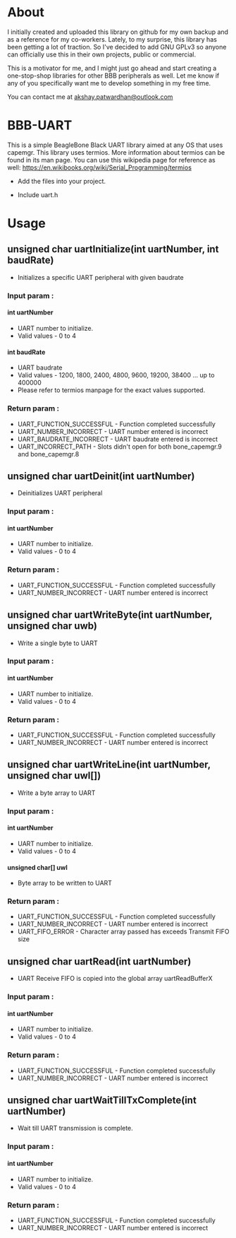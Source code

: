 # About

I initially created and uploaded this library on github for my own backup and as a reference for my co-workers. Lately, to my surprise, this library has been getting a lot of traction. So I've decided to add GNU GPLv3 so anyone can officially use this in their own projects, public or commercial.

This is a motivator for me, and I might just go ahead and start creating a one-stop-shop libraries for other BBB peripherals as well. Let me know if any of you specifically want me to develop something in my free time.

You can contact me at akshay.patwardhan@outlook.com

# BBB-UART
This is a simple BeagleBone Black UART library aimed at any OS that uses capemgr.
This library uses termios. More information about termios can be found in its man page.
You can use this wikipedia page for reference as well: https://en.wikibooks.org/wiki/Serial_Programming/termios

- Add the files into your project.

- Include uart.h

# Usage

## unsigned char uartInitialize(int uartNumber, int baudRate)
- Initializes a specific UART peripheral with given baudrate
### Input param   :   
#### int uartNumber 
- UART number to initialize.
- Valid values - 0 to 4
#### int baudRate 
- UART baudrate
- Valid values - 1200, 1800, 2400, 4800, 9600, 19200, 38400 ... up to 400000
- Please refer to termios manpage for the exact values supported.
### Return param  :   
- UART_FUNCTION_SUCCESSFUL - Function completed successfully
- UART_NUMBER_INCORRECT - UART number entered is incorrect
- UART_BAUDRATE_INCORRECT - UART baudrate entered is incorrect
- UART_INCORRECT_PATH - Slots didn't open for both bone_capemgr.9 and bone_capemgr.8
## unsigned char uartDeinit(int uartNumber)
- Deinitializes UART peripheral
### Input param   :   
#### int uartNumber 
- UART number to initialize.
- Valid values - 0 to 4
### Return param  :   
- UART_FUNCTION_SUCCESSFUL - Function completed successfully
- UART_NUMBER_INCORRECT - UART number entered is incorrect
## unsigned char uartWriteByte(int uartNumber, unsigned char uwb)
- Write a single byte to UART
### Input param   :   
#### int uartNumber 
- UART number to initialize.
- Valid values - 0 to 4
### Return param  :   
- UART_FUNCTION_SUCCESSFUL - Function completed successfully
- UART_NUMBER_INCORRECT - UART number entered is incorrect
## unsigned char uartWriteLine(int uartNumber, unsigned char uwl[])
- Write a byte array to UART
### Input param   :   
#### int uartNumber 
- UART number to initialize.
- Valid values - 0 to 4
#### unsigned char[] uwl 
- Byte array to be written to UART
### Return param  :   
- UART_FUNCTION_SUCCESSFUL - Function completed successfully
- UART_NUMBER_INCORRECT - UART number entered is incorrect
- UART_FIFO_ERROR - Character array passed has exceeds Transmit FIFO size
## unsigned char uartRead(int uartNumber)
- UART Receive FIFO is copied into the global array uartReadBufferX
### Input param   :   
#### int uartNumber 
- UART number to initialize.
- Valid values - 0 to 4
### Return param  :   
- UART_FUNCTION_SUCCESSFUL - Function completed successfully
- UART_NUMBER_INCORRECT - UART number entered is incorrect
## unsigned char uartWaitTillTxComplete(int uartNumber)
- Wait till UART transmission is complete.
### Input param   :   
#### int uartNumber 
- UART number to initialize.
- Valid values - 0 to 4
### Return param  :   
- UART_FUNCTION_SUCCESSFUL - Function completed successfully
- UART_NUMBER_INCORRECT - UART number entered is incorrect
